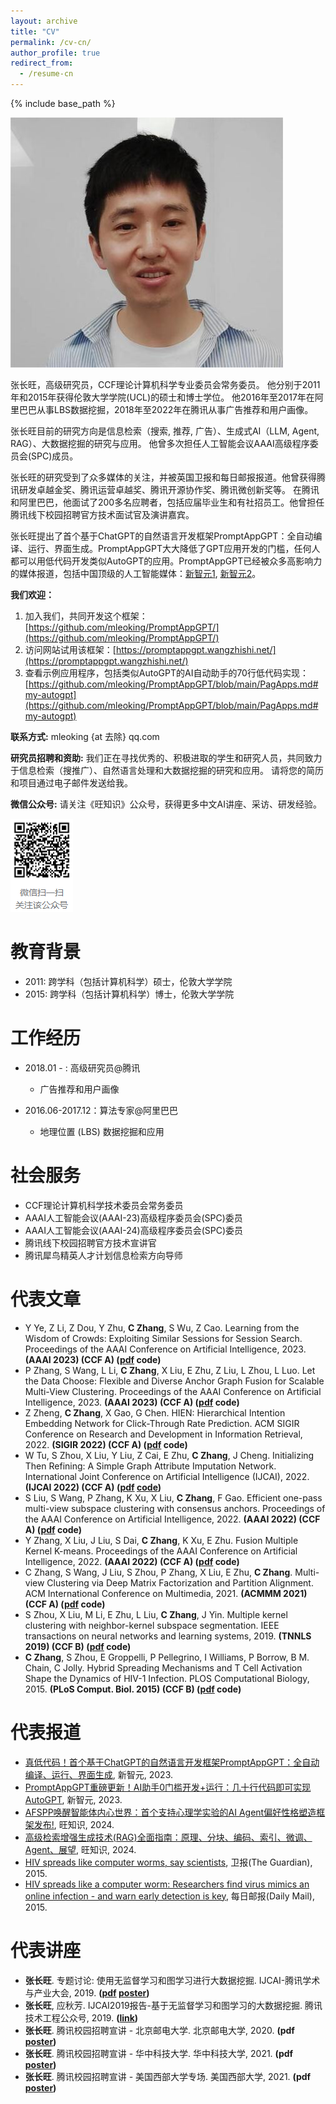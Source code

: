 ```yaml
---
layout: archive
title: "CV"
permalink: /cv-cn/
author_profile: true
redirect_from:
  - /resume-cn
---
```


{% include base_path %}

![Changwang ZHANG](/images/leo_scholar_icon_middle.jpg)

张长旺，高级研究员，CCF理论计算机科学专业委员会常务委员。 他分别于2011年和2015年获得伦敦大学学院(UCL)的硕士和博士学位。 他2016年至2017年在阿里巴巴从事LBS数据挖掘，2018年至2022年在腾讯从事广告推荐和用户画像。

张长旺目前的研究方向是信息检索（搜索, 推荐, 广告）、生成式AI（LLM, Agent, RAG）、大数据挖掘的研究与应用。 他曾多次担任人工智能会议AAAI高级程序委员会(SPC)成员。

张长旺的研究受到了众多媒体的关注，并被英国卫报和每日邮报报道。他曾获得腾讯研发卓越金奖、腾讯运营卓越奖、腾讯开源协作奖、腾讯微创新奖等。 在腾讯和阿里巴巴，他面试了200多名应聘者，包括应届毕业生和有社招员工。他曾担任腾讯线下校园招聘官方技术面试官及演讲嘉宾。

张长旺提出了首个基于ChatGPT的自然语言开发框架PromptAppGPT：全自动编译、运行、界面生成。PromptAppGPT大大降低了GPT应用开发的门槛，任何人都可以用低代码开发类似AutoGPT的应用。PromptAppGPT已经被众多高影响力的媒体报道，包括中国顶级的人工智能媒体：[新智元1](https://mp.weixin.qq.com/s/_-U56N2CBR9DldaZ8mO-Hw), [新智元2](https://mp.weixin.qq.com/s/99ZQB4vm3dqwAQBIYZraBw)。

**我们欢迎：**
1. 加入我们，共同开发这个框架：[https://github.com/mleoking/PromptAppGPT/](https://github.com/mleoking/PromptAppGPT/)
2. 访问网站试用该框架：[https://promptappgpt.wangzhishi.net/](https://promptappgpt.wangzhishi.net/)
3. 查看示例应用程序，包括类似AutoGPT的AI自动助手的70行低代码实现：[https://github.com/mleoking/PromptAppGPT/blob/main/PagApps.md#my-autogpt](https://github.com/mleoking/PromptAppGPT/blob/main/PagApps.md#my-autogpt)

**联系方式:** mleoking {at 去除} qq.com

**研究员招聘和资助:** 我们正在寻找优秀的、积极进取的学生和研究人员，共同致力于信息检索（搜推广）、自然语言处理和大数据挖掘的研究和应用。 请将您的简历和项目通过电子邮件发送给我。

**微信公众号:** 请关注《旺知识》公众号，获得更多中文AI讲座、采访、研发经验。

![《旺知识》](/images/mknow_qrcode.png)

# 教育背景

* 2011: 跨学科（包括计算机科学）硕士，伦敦大学学院
* 2015: 跨学科（包括计算机科学）博士，伦敦大学学院

# 工作经历

* 2018.01 - : 高级研究员@腾讯
   * 广告推荐和用户画像

* 2016.06-2017.12：算法专家@阿里巴巴
   * 地理位置 (LBS) 数据挖掘和应用
 
# 社会服务

* CCF理论计算机科学技术委员会常务委员
* AAAI人工智能会议(AAAI-23)高级程序委员会(SPC)委员
* AAAI人工智能会议(AAAI-24)高级程序委员会(SPC)委员
* 腾讯线下校园招聘官方技术宣讲官
* 腾讯犀鸟精英人才计划信息检索方向导师

# 代表文章

* Y Ye, Z Li, Z Dou, Y Zhu, **C Zhang**, S Wu, Z Cao. Learning from the Wisdom of Crowds: Exploiting Similar Sessions for Session Search. Proceedings of the AAAI Conference on Artificial Intelligence, 2023. **(AAAI 2023) (CCF A) ([pdf](/files/2023-aaai-ssr.pdf) code)**
* P Zhang, S Wang, L Li, **C Zhang**, X Liu, E Zhu, Z Liu, L Zhou, L Luo. Let the Data Choose: Flexible and Diverse Anchor Graph Fusion for Scalable Multi-View Clustering. Proceedings of the AAAI Conference on Artificial Intelligence, 2023. **(AAAI 2023) (CCF A) ([pdf](/files/2023-aaai-fdagf.pdf) code)**
* Z Zheng, **C Zhang**, X Gao, G Chen. HIEN: Hierarchical Intention Embedding Network for Click-Through Rate Prediction. ACM SIGIR Conference on Research and Development in Information Retrieval, 2022. **(SIGIR 2022) (CCF A) ([pdf](/files/2022_sigir_hien.pdf) code)**
* W Tu, S Zhou, X Liu, Y Liu, Z Cai, E Zhu, **C Zhang**, J Cheng. Initializing Then Refining: A Simple Graph Attribute Imputation Network. International Joint Conference on Artificial Intelligence (IJCAI), 2022. **(IJCAI 2022) (CCF A) ([pdf](/files/2022_ijcai_itr.pdf) [code](https://github.com/WxTu/ITR))**
* S Liu, S Wang, P Zhang, K Xu, X Liu, **C Zhang**, F Gao. Efficient one-pass multi-view subspace clustering with consensus anchors. Proceedings of the AAAI Conference on Artificial Intelligence, 2022. **(AAAI 2022) (CCF A) ([pdf](/files/2022_aaai_eomsc_ca.pdf) code)**
* Y Zhang, X Liu, J Liu, S Dai, **C Zhang**, K Xu, E Zhu. Fusion Multiple Kernel K-means. Proceedings of the AAAI Conference on Artificial Intelligence, 2022. **(AAAI 2022) (CCF A) ([pdf](/files/2022_aaai_fmkk.pdf) code)**
* C Zhang, S Wang, J Liu, S Zhou, P Zhang, X Liu, E Zhu, **C Zhang**. Multi-view Clustering via Deep Matrix Factorization and Partition Alignment. ACM International Conference on Multimedia, 2021. **(ACMMM 2021) (CCF A) ([pdf](/files/2021_acmmm_mvcvdmf.pdf) code)**
* S Zhou, X Liu, M Li, E Zhu, L Liu, **C Zhang**, J Yin. Multiple kernel clustering with neighbor-kernel subspace segmentation. IEEE transactions on neural networks and learning systems, 2019. **(TNNLS 2019) (CCF B) ([pdf](/files/2019_tnnls_mkcwnkss.pdf) code)**
* **C Zhang**, S Zhou, E Groppelli, P Pellegrino, I Williams, P Borrow, B M. Chain, C Jolly. Hybrid Spreading Mechanisms and T Cell Activation Shape the Dynamics of HIV-1 Infection. PLOS Computational Biology, 2015. **(PLoS Comput. Biol. 2015) (CCF B) ([pdf](/files/2015_ploscombi_hivhybridspreading.pdf) code)**

# 代表报道

* [真低代码！首个基于ChatGPT的自然语言开发框架PromptAppGPT：全自动编译、运行、界面生成](https://mp.weixin.qq.com/s/_-U56N2CBR9DldaZ8mO-Hw), 新智元, 2023.
* [PromptAppGPT重磅更新！AI助手0门槛开发+运行：几十行代码即可实现AutoGPT](https://mp.weixin.qq.com/s/99ZQB4vm3dqwAQBIYZraBw), 新智元, 2023.
* [AFSPP唤醒智能体内心世界：首个支持心理学实验的AI Agent偏好性格塑造框架发布!](https://mp.weixin.qq.com/s/VkzOdQx6Xz21nrxKDx9mog), 旺知识, 2024.
* [高级检索增强生成技术(RAG)全面指南：原理、分块、编码、索引、微调、Agent、展望](https://mp.weixin.qq.com/s/KKDZmkyUzu1bP1M-9zds-A), 旺知识, 2024.
* [HIV spreads like computer worms, say scientists](https://www.theguardian.com/society/2015/apr/02/hiv-spreads-like-computer-worms-say-scientists), 卫报(The Guardian), 2015.
* [HIV spreads like a computer worm: Researchers find virus mimics an online infection - and warn early detection is key](https://www.dailymail.co.uk/sciencetech/article-3023671/HIV-spreads-like-computer-virus-Researchers-spread-mimics-online-infection-warn-early-detection-key.html), 每日邮报(Daily Mail), 2015.

# 代表讲座

* **张长旺**. 专题讨论: 使用无监督学习和图学习进行大数据挖掘. IJCAI-腾讯学术与产业大会, 2019. **([pdf](/files/2019_ijcai_taic.pdf) [poster](/images/2019_talk_ijcai_booth_talk.jpg))**
* **张长旺**, 应秋芳. IJCAI2019报告-基于无监督学习和图学习的大数据挖掘. 腾讯技术工程公众号, 2019. **([link](https://mp.weixin.qq.com/s/JVTojPzoTfCj-y-ImBPSWw))**
* **张长旺**. 腾讯校园招聘宣讲 - 北京邮电大学. 北京邮电大学, 2020. **(pdf [poster](/images/2020_talk_tencent_xiaozhao_bjyd.jpg))**
* **张长旺**. 腾讯校园招聘宣讲 - 华中科技大学. 华中科技大学, 2021. **(pdf [poster](/images/2021_talk_tencent_xiaozhao_hzkj.jpg))**
* **张长旺**. 腾讯校园招聘宣讲 - 美国西部大学专场. 美国西部大学, 2021. **(pdf [poster](/images/2022_talk_tencent_xiaozhao_meixi.jpg))**
